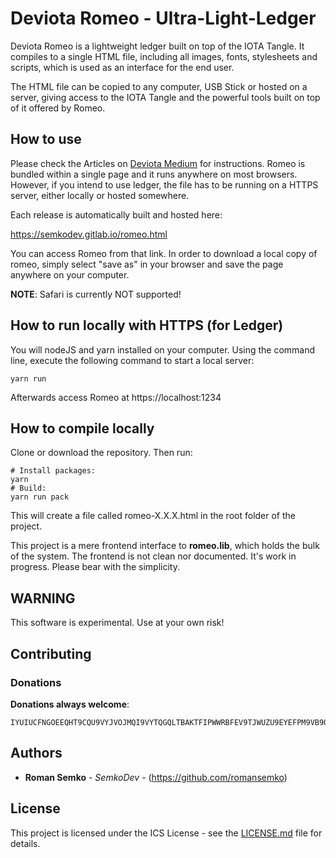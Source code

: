 # Deviota Romeo - Ultra-Light-Ledger

Deviota Romeo is a lightweight ledger built on top of the IOTA Tangle.
It compiles to a single HTML file, including all images, fonts,
stylesheets and scripts, which is used as an interface for the end user.

The HTML file can be copied to any computer, USB Stick or hosted on a
server, giving access to the IOTA Tangle and the powerful tools built on
top of it offered by Romeo.

## How to use

Please check the Articles on [Deviota Medium](https://medium.com/deviota) for instructions.
Romeo is bundled within a single page and it runs anywhere on most browsers. However,
if you intend to use ledger, the file has to be running on a HTTPS server, either locally or
hosted somewhere.

Each release is automatically built and hosted here:

https://semkodev.gitlab.io/romeo.html

You can access Romeo from that link. In order to download a local copy of romeo, simply
select "save as" in your browser and save the page anywhere on your computer.

**NOTE**: Safari is currently NOT supported!

## How to run locally with HTTPS (for Ledger)

You will nodeJS and yarn installed on your computer. Using the command line, execute the
following command to start a local server:

```
yarn run
```

Afterwards access Romeo at https://localhost:1234

## How to compile locally

Clone or download the repository. Then run:

```
# Install packages:
yarn
# Build:
yarn run pack
```

This will create a file called romeo-X.X.X.html in the root folder
of the project.

This project is a mere frontend interface to **romeo.lib**, which
holds the bulk of the system. The frontend is not clean nor documented.
It's work in progress. Please bear with the simplicity.

## WARNING

This software is experimental. Use at your own risk!

## Contributing

### Donations

**Donations always welcome**:

```
IYUIUCFNGOEEQHT9CQU9VYJVOJMQI9VYTQGQLTBAKTFIPWWRBFEV9TJWUZU9EYEFPM9VB9QYXTSMCDKMDABASVXPPX
```

## Authors

* **Roman Semko** - _SemkoDev_ - (https://github.com/romansemko)

## License

This project is licensed under the ICS License - see the [LICENSE.md](LICENSE.md) file for details.
